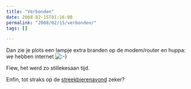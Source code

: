 ```yaml
---
title: "Verbonden"
date: 2008-02-15T01:16:08
permalink: "2008/02/15/verbonden/"
tags: []

---
```

Dan zie je plots een lampje extra branden op de modem/router en huppa: we hebben internet ![:-)](http://www.donebysimon.be/blog/wp-includes/images/smilies/icon_smile.gif)

Fiew, het werd zo stillekesaan tijd.

Enfin, tot straks op de [streekbierenavond](http://www.zeescoutsjanbart.be/2008/02/01/streekbieren-avond/ "http://www.zeescoutsjanbart.be/2008/02/01/streekbieren-avond/") zeker?
